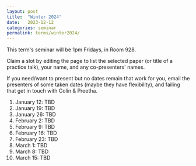 ```yaml
---
layout: post
title:  "Winter 2024"
date:   2023-12-12
categories: seminar
permalink: terms/winter2024/
---
```

This term's seminar will be 1pm Fridays, in Room 928.

Claim a slot by editing the page to list the selected paper (or title of a practice talk), your name, and any co-presenters' names.

If you need/want to present but no dates remain that work for you, email the presenters of some taken dates (maybe they have flexibility), and failing that get in touch with Colin & Preetha.

1. January 12: TBD
2. January 19: TBD
3. January 26: TBD
4. February 2: TBD
5. February 9: TBD
6. February 16: TBD
7. February 23: TBD
8. March 1: TBD
9. March 8: TBD
10. March 15: TBD
